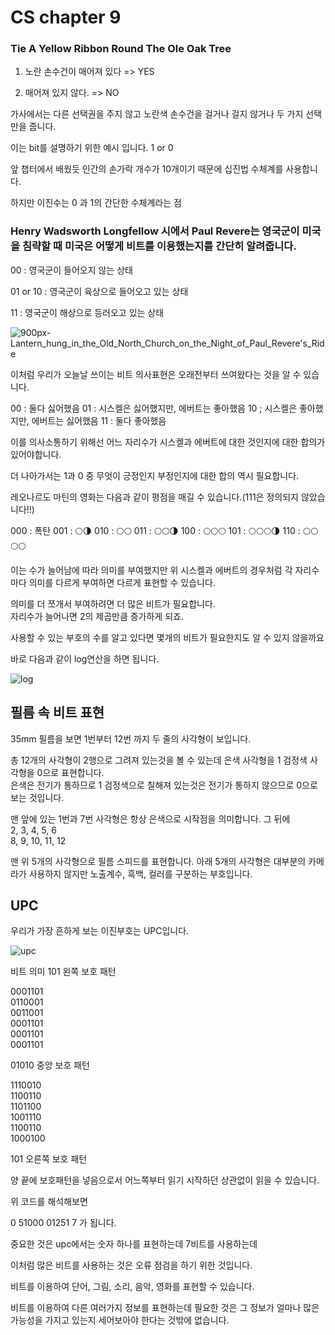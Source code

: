 # CS chapter 9


### Tie A Yellow Ribbon Round The Ole Oak Tree

1. 노란 손수건이 매어져 있다
 => YES

2. 매어져 있지 않다.
 => NO
 
 가사에서는 다른 선택권을 주지 않고 노란색 손수건을 걸거나 걸지 않거나 두 가지 선택만을 줍니다. 
 
 이는 bit를 설명하기 위한 예시 입니다. 1 or 0
 
 앞 챕터에서 배웠듯 인간의 손가락 개수가 10개이기 때문에 십진법 수체계를 사용합니다.
 
 하지만 이진수는 0 과 1의 간단한 수체계라는 점
 
 
 
### Henry Wadsworth Longfellow 시에서 Paul Revere는 영국군이 미국을 침략할 때 미국은 어떻게 비트를 이용했는지를 간단히 알려줍니다.

00 : 영국군이 들어오지 않는 상태

01 or 10 : 영국군이 육상으로 들어오고 있는 상태

11 : 영국군이 해상으로 등러오고 있는 상태


![900px-Lantern_hung_in_the_Old_North_Church_on_the_Night_of_Paul_Revere's_Ride](https://user-images.githubusercontent.com/67586085/159145446-a9c78929-011c-41f7-a7db-868b1f483da8.jpeg)


이처럼 우리가 오늘날 쓰이는 비트 의사표현은 오래전부터 쓰여왔다는 것을 알 수 있습니다.


00 : 둘다 싫어했음
01 : 시스켈은 싫어했지만, 에버트는 좋아했음
10 ; 시스켈은 좋아했지만, 에버트는 싫어했음
11 : 둘다 좋아했음


이를 의사소통하기 위해선 어느 자리수가 시스켈과 에버트에 대한 것인지에 대한 합의가 있어야합니다.

더 나아가서는 1과 0 중 무엇이 긍정인지 부정인지에 대한 합의 역시 필요합니다.


레오나르도 마틴의 영화는 다음과 같이 평점을 매길 수 있습니다.(111은 정의되지 않았습니다!!)

000 : 폭탄
001 : 🌕🌗
010 : 🌕🌕
011 : 🌕🌕🌗
100 : 🌕🌕🌕
101 : 🌕🌕🌕🌗
110 : 🌕🌕🌕🌕


이는 수가 늘어남에 따라 의미를 부여했지만 위 시스켈과 에버트의 경우처럼 각 자리수마다 의미를 다르게 부여하면 다르게 표현할 수 있습니다.




의미를 더 쪼개서 부여하려면 더 많은 비트가 필요합니다.  
자리수가 늘어나면 2의 제곱만큼 증가하게 되죠.  

사용할 수 있는 부호의 수를 알고 있다면 몇개의 비트가 필요한지도 알 수 있지 않을까요  

바로 다음과 같이 log연산을 하면 됩니다.


![log](https://user-images.githubusercontent.com/67586085/159146124-2814b09c-c4e1-4468-9fce-e97250f8bd61.jpeg)

 
 
## 필름 속 비트 표현
35mm 필름을 보면  1번부터 12번 까지 두 줄의 사각형이 보입니다.
 
총 12개의 사각형이 2행으로 그려져 있는것을 볼 수 있는데 은색 사각형을 1 검정색 사각형을 0으로 표현합니다.  
은색은 전기가 통하므로 1 검정색으로 칠해져 있는것은 전기가 통하지 않으므로 0으로 보는 것입니다.

맨 앞에 있는 1번과 7번 사각형은 항상 은색으로 시작점을 의미합니다. 그 뒤에  
2, 3,  4,  5,  6  
8, 9, 10, 11, 12

맨 위 5개의 사각형으로 필름 스피드를 표현합니다.
아래 5개의 사각형은 대부분의 카메라가 사용하지 않지만 노출계수, 흑백, 컬러를 구분하는 부호입니다.


## UPC
우리가 가장 흔하게 보는 이진부호는 UPC입니다.

![upc](https://user-images.githubusercontent.com/67586085/159146292-9839bf92-f8a0-4b27-85c4-fd9ecd21e99e.jpeg)


비트        의미
101        왼쪽 보호 패턴

0001101  
0110001  
0011001  
0001101  
0001101  
0001101  

01010       중앙 보호 패턴

1110010  
1100110  
1101100  
1001110  
1100110  
1000100  
  
101         오른쪽 보호 패턴

양 끝에 보호패턴을 넣음으로서 어느쪽부터 읽기 시작하던 상관없이 읽을 수 있습니다.  

위 코드를 해석해보면 

0 51000 01251 7 가 됩니다.  

중요한 것은 upc에서는 숫자 하나를 표현하는데 7비트를 사용하는데  

이처럼 많은 비트를 사용하는 것은 오류 점검을 하기 위한 것입니다.  


비트를 이용하여 단어, 그림, 소리, 음악, 영화를 표현할 수 있습니다.

비트를 이용하여 다른 여러가지 정보를 표현하는데 필요한 것은 그 정보가 얼마나 많은 가능성을 가지고 있는지 세어보아야 한다는 것밖에 없습니다.

 



